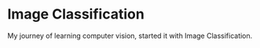 # Image Classification
My journey of learning computer vision, started it with Image Classification.
